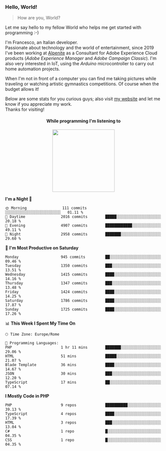 ### Hello, World!

> How are you, World?

Let me say hello to my fellow World who helps me get started with programming :-)

I'm Francesco, an Italian developer.  
Passionate about technology and the world of entertainment, since 2019 I've been working at [Alpenite](https://www.alpenite.com) as a Consultant for Adobe Experience Cloud products (*Adobe Experience Manager* and *Adobe Campaign Classic*). I'm also very interested in IoT, using the *Arduino* microcontroller to carry out home automation projects.

When I'm not in front of a computer you can find me taking pictures while traveling or watching artistic gymnastics competitions. Of course when the budget allows it!

Below are some stats for you curious guys; also visit [my website](https://www.francescorega.eu) and let me know if you appreciate my work.  
Thanks for visiting!

<div align="center">
  <h4>While programming I'm listening to</h4>
  <a href="https://apps.francescorega.eu/now-playing/11147232609" target="_blank"><img src="https://apps.francescorega.eu/now-playing/11147232609" width="200"></a>
</div>

<!--START_SECTION:waka-->
**I'm a Night 🦉** 

```text
🌞 Morning                111 commits         ░░░░░░░░░░░░░░░░░░░░░░░░░   01.11 % 
🌆 Daytime                2016 commits        █████░░░░░░░░░░░░░░░░░░░░   20.18 % 
🌃 Evening                4907 commits        ████████████░░░░░░░░░░░░░   49.11 % 
🌙 Night                  2958 commits        ███████░░░░░░░░░░░░░░░░░░   29.60 % 
```
📅 **I'm Most Productive on Saturday** 

```text
Monday                   945 commits         ██░░░░░░░░░░░░░░░░░░░░░░░   09.46 % 
Tuesday                  1350 commits        ███░░░░░░░░░░░░░░░░░░░░░░   13.51 % 
Wednesday                1415 commits        ████░░░░░░░░░░░░░░░░░░░░░   14.16 % 
Thursday                 1347 commits        ███░░░░░░░░░░░░░░░░░░░░░░   13.48 % 
Friday                   1424 commits        ████░░░░░░░░░░░░░░░░░░░░░   14.25 % 
Saturday                 1786 commits        ████░░░░░░░░░░░░░░░░░░░░░   17.87 % 
Sunday                   1725 commits        ████░░░░░░░░░░░░░░░░░░░░░   17.26 % 
```


📊 **This Week I Spent My Time On** 

```text
🕑︎ Time Zone: Europe/Rome

💬 Programming Languages: 
PHP                      1 hr 11 mins        ███████░░░░░░░░░░░░░░░░░░   29.06 % 
HTML                     51 mins             █████░░░░░░░░░░░░░░░░░░░░   21.07 % 
Blade Template           36 mins             ████░░░░░░░░░░░░░░░░░░░░░   14.67 % 
JSON                     30 mins             ███░░░░░░░░░░░░░░░░░░░░░░   12.20 % 
TypeScript               17 mins             ██░░░░░░░░░░░░░░░░░░░░░░░   07.14 % 
```

**I Mostly Code in PHP** 

```text
PHP                      9 repos             ██████████░░░░░░░░░░░░░░░   39.13 % 
TypeScript               4 repos             ████░░░░░░░░░░░░░░░░░░░░░   17.39 % 
HTML                     3 repos             ███░░░░░░░░░░░░░░░░░░░░░░   13.04 % 
C#                       1 repo              █░░░░░░░░░░░░░░░░░░░░░░░░   04.35 % 
CSS                      1 repo              █░░░░░░░░░░░░░░░░░░░░░░░░   04.35 % 
```




<!--END_SECTION:waka-->
